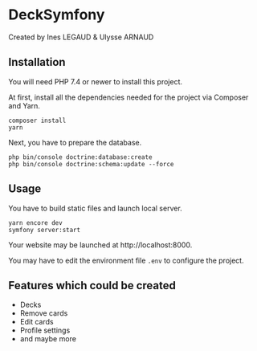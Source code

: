 # DeckSymfony

Created by Ines LEGAUD & Ulysse ARNAUD

## Installation

You will need PHP 7.4 or newer to install this project.

At first, install all the dependencies needed for the project via Composer and Yarn.

```
composer install
yarn
```

Next, you have to prepare the database.

```
php bin/console doctrine:database:create
php bin/console doctrine:schema:update --force
```

## Usage

You have to build static files and launch local server.

```
yarn encore dev
symfony server:start
```

Your website may be launched at http://localhost:8000.

You may have to edit the environment file `.env` to configure the project.

## Features which could be created
* Decks
* Remove cards
* Edit cards
* Profile settings
* and maybe more